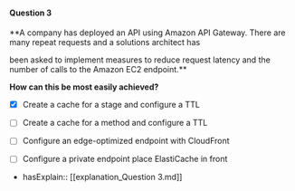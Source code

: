 #### Question  3


**A company has deployed an API using Amazon API Gateway. There are many repeat requests and a solutions architect has

been asked to implement measures to reduce request latency and the number of calls to the Amazon EC2 endpoint.**


**How can this be most easily achieved?**


- [x] Create a cache for a stage and configure a TTL


- [ ] Create a cache for a method and configure a TTL


- [ ] Configure an edge-optimized endpoint with CloudFront


- [ ] Configure a private endpoint place ElastiCache in front



- hasExplain:: [[explanation_Question  3.md]]